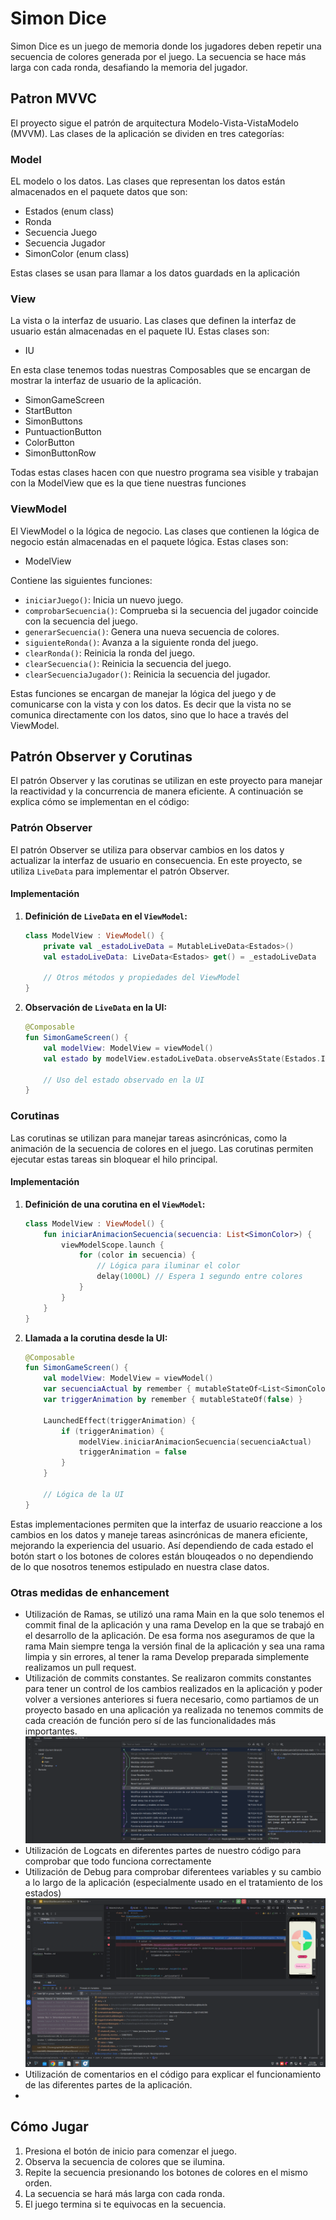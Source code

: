 # Simon Dice

Simon Dice es un juego de memoria donde los jugadores deben repetir una secuencia de colores generada por el juego. La secuencia se hace más larga con cada ronda, desafiando la memoria del jugador.

## Patron MVVC

El proyecto sigue el patrón de arquitectura Modelo-Vista-VistaModelo (MVVM). Las clases de la aplicación se dividen en tres categorías:

### Model
EL modelo o los datos. Las clases que representan los datos están almacenados en el paquete datos que son:

- Estados (enum class)
- Ronda
- Secuencia Juego
- Secuencia Jugador
- SimonColor (enum class)

Estas clases se usan para llamar a los datos guardads en la aplicación

### View

La vista o la interfaz de usuario. Las clases que definen la interfaz de usuario están almacenadas en el paquete IU. Estas clases son:

- IU

En esta clase tenemos todas nuestras Composables que se encargan de mostrar la interfaz de usuario de la aplicación.

- SimonGameScreen
- StartButton
- SimonButtons
- PuntuactionButton
- ColorButton
- SimonButtonRow

Todas estas clases hacen con que nuestro programa sea visible y trabajan con la ModelView que es la que tiene nuestras funciones

### ViewModel

El ViewModel o la lógica de negocio. Las clases que contienen la lógica de negocio están almacenadas en el paquete lógica. Estas clases son:

- ModelView

Contiene las siguientes funciones:

- `iniciarJuego()`: Inicia un nuevo juego.
- `comprobarSecuencia()`: Comprueba si la secuencia del jugador coincide con la secuencia del juego.
- `generarSecuencia()`: Genera una nueva secuencia de colores.
- `siguienteRonda()`: Avanza a la siguiente ronda del juego.
-  `clearRonda()`: Reinicia la ronda del juego.
- `clearSecuencia()`: Reinicia la secuencia del juego.
- `clearSecuenciaJugador()`: Reinicia la secuencia del jugador.

Estas funciones se encargan de manejar la lógica del juego y de comunicarse con la vista y con los datos. Es decir que la vista no se comunica directamente con los datos, sino que lo hace a través del ViewModel.


## Patrón Observer y Corutinas

El patrón Observer y las corutinas se utilizan en este proyecto para manejar la reactividad y la concurrencia de manera eficiente. A continuación se explica cómo se implementan en el código:

### Patrón Observer

El patrón Observer se utiliza para observar cambios en los datos y actualizar la interfaz de usuario en consecuencia. En este proyecto, se utiliza `LiveData` para implementar el patrón Observer.

#### Implementación

1. **Definición de `LiveData` en el `ViewModel`:**
   ```kotlin
   class ModelView : ViewModel() {
       private val _estadoLiveData = MutableLiveData<Estados>()
       val estadoLiveData: LiveData<Estados> get() = _estadoLiveData

       // Otros métodos y propiedades del ViewModel
   }
   ```

2. **Observación de `LiveData` en la UI:**
   ```kotlin
   @Composable
   fun SimonGameScreen() {
       val modelView: ModelView = viewModel()
       val estado by modelView.estadoLiveData.observeAsState(Estados.INICIO)

       // Uso del estado observado en la UI
   }
   ```

### Corutinas

Las corutinas se utilizan para manejar tareas asincrónicas, como la animación de la secuencia de colores en el juego. Las corutinas permiten ejecutar estas tareas sin bloquear el hilo principal.

#### Implementación

1. **Definición de una corutina en el `ViewModel`:**
   ```kotlin
   class ModelView : ViewModel() {
       fun iniciarAnimacionSecuencia(secuencia: List<SimonColor>) {
           viewModelScope.launch {
               for (color in secuencia) {
                   // Lógica para iluminar el color
                   delay(1000L) // Espera 1 segundo entre colores
               }
           }
       }
   }
   ```

2. **Llamada a la corutina desde la UI:**
   ```kotlin
   @Composable
   fun SimonGameScreen() {
       val modelView: ModelView = viewModel()
       var secuenciaActual by remember { mutableStateOf<List<SimonColor>>(emptyList()) }
       var triggerAnimation by remember { mutableStateOf(false) }

       LaunchedEffect(triggerAnimation) {
           if (triggerAnimation) {
               modelView.iniciarAnimacionSecuencia(secuenciaActual)
               triggerAnimation = false
           }
       }

       // Lógica de la UI
   }
   ```

Estas implementaciones permiten que la interfaz de usuario reaccione a los cambios en los datos y maneje tareas asincrónicas de manera eficiente, mejorando la experiencia del usuario.
Así dependiendo de cada estado el botón start o los botones de colores están blouqeados o no dependiendo de lo que nosotros tenemos estipulado en nuestra clase datos.

### Otras medidas de enhancement

- Utilización de Ramas, se utilizó una rama Main en la que solo tenemos el commit final de la aplicación y una rama Develop en la que se trabajó en el desarrollo de la aplicación. De esa forma nos aseguramos de que la rama Main siempre tenga la versión final de la aplicación y sea una rama limpia y sin errores, al tener la rama Develop preparada simplemente realizamos un pull request.
- Utilización de commits constantes. Se realizaron commits constantes para tener un control de los cambios realizados en la aplicación y poder volver a versiones anteriores si fuera necesario, como partiamos de un proyecto basado en una aplicación ya realizada no tenemos commits de cada creación de función pero sí de las funcionalidades más importantes.
![Ramas.png](img%2FRamas.png)
- Utilización de Logcats en diferentes partes de nuestro código para comprobar que todo funciona correctamente
- Utilización de Debug para comprobar diferentees variables y su cambio a lo largo de la aplicación (especialmente usado en el tratamiento de los estados)
![botones.png](img%2Fbotones.png)
- Utilización de comentarios en el código para explicar el funcionamiento de las diferentes partes de la aplicación.
-


## Cómo Jugar

1. Presiona el botón de inicio para comenzar el juego.
2. Observa la secuencia de colores que se ilumina.
3. Repite la secuencia presionando los botones de colores en el mismo orden.
4. La secuencia se hará más larga con cada ronda.
5. El juego termina si te equivocas en la secuencia.
